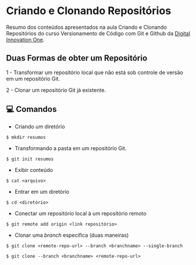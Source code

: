 # Criando e Clonando Repositórios

Resumo dos conteúdos apresentados na aula Criando e Clonando Repositórios do curso Versionamento de Código com Git e Github da [Digital Innovation One](https://www.dio.me).

## Duas Formas de obter um Repositório
1 - Transformar um repositório local que não está sob controle de versão em um repositório Git.

2 - Clonar um repositório Git já existente.

## 💻 Comandos
- Criando um diretório

```
$ mkdir resumos
```

- Transformando a pasta em um repositório Git.

```
$ git init resumos
```

- Exibir conteúdo 

```
$ cat <arquivo>
```

- Entrar em um diretório

```
$ cd <diretório>
```

- Conectar um repositório local à um repositório remoto

```
$ git remote add origin <link repositório>
```

- Clonar uma *branch* específica (duas maneiras)

```
$ git clone <remote-repo-url> --branch <branchname> --single-branch

$ git clone --branch <branchname> <remote-repo-url>
```
